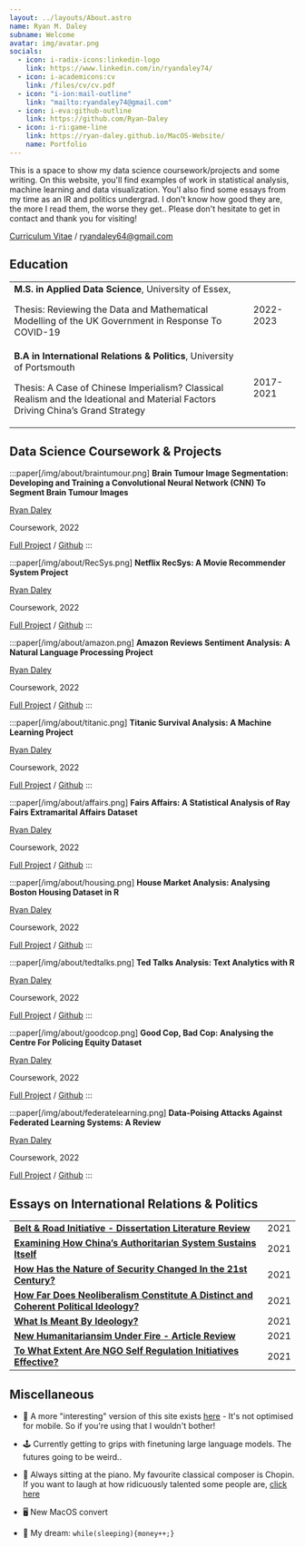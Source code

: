 ```yaml
---
layout: ../layouts/About.astro
name: Ryan M. Daley
subname: Welcome
avatar: img/avatar.png
socials:
  - icon: i-radix-icons:linkedin-logo
    link: https://www.linkedin.com/in/ryandaley74/
  - icon: i-academicons:cv
    link: /files/cv/cv.pdf
  - icon: "i-ion:mail-outline"
    link: "mailto:ryandaley74@gmail.com"
  - icon: i-eva:github-outline
    link: https://github.com/Ryan-Daley
  - icon: i-ri:game-line
    link: https://ryan-daley.github.io/MacOS-Website/
    name: Portfolio
---
```


This is a space to show my data science coursework/projects and some writing. On this website, you'll find examples of work in statistical analysis, machine learning and data visualization. You'l also find some essays from my time as an IR and politics undergrad. I don't know how good they are, the more I read them, the worse they get.. Please don't hesitate to get in contact and thank you for visiting!

[Curriculum Vitae](/files/cv/cv.pdf) / ryandaley64@gmail.com


## Education

|                                                                                                                       |           |
| --------------------------------------------------------------------------------------------------------------------- | --------- |
| **M.S. in Applied Data Science**, University of Essex, <p> Thesis: Reviewing the Data and Mathematical Modelling of the UK Government in Response To COVID-19</P>                                                                           | 2022-2023 |
| **B.A in International Relations & Politics**, University of Portsmouth <p>Thesis: A Case of Chinese Imperialism? Classical Realism and the Ideational and Material Factors Driving China’s Grand Strategy</p> | 2017-2021 |


## Data Science Coursework & Projects

:::paper[/img/about/braintumour.png]
**Brain Tumour Image Segmentation: Developing and Training a Convolutional Neural Network (CNN) To Segment Brain Tumour Images**

<u>Ryan Daley</u>

Coursework, 2022

[Full Project](https://raw.githubusercontent.com/Ryan-Daley/Brain-Tumour-Segmentation/main/Brain%20Tumour%20Segmentation.pdf) / [Github](https://github.com/Ryan-Daley/Brain-Tumour-Image-Segmentation)
:::

:::paper[/img/about/RecSys.png]
**Netflix RecSys: A Movie Recommender System Project**

<u>Ryan Daley</u>

Coursework, 2022

[Full Project](https://raw.githubusercontent.com/Ryan-Daley/Netflix-RecSys/main/Netflix%20RecSys.pdf) / [Github](https://github.com/Ryan-Daley/Movie-Recommender-System/tree/main)
:::

:::paper[/img/about/amazon.png]
**Amazon Reviews Sentiment Analysis: A Natural Language Processing Project**

<u>Ryan Daley</u>

Coursework, 2022

[Full Project](https://raw.githubusercontent.com/Ryan-Daley/Amazon-Reviews-Sentiment-Analysis/main/Amazon%20Reviews%20Sentiment%20Analysis.pdf) / [Github](https://github.com/Ryan-Daley/Amazon-Sentiment-Analysis-/tree/main)
:::

:::paper[/img/about/titanic.png]
**Titanic Survival Analysis: A Machine Learning Project**

<u>Ryan Daley</u>

Coursework, 2022

[Full Project](https://raw.githubusercontent.com/Ryan-Daley/Titanic-Survival-Analysis/main/Titanic%20Survival%20Analysis.pdf) / [Github](https://github.com/Ryan-Daley/Titanic-Survival-Analysis)
:::

:::paper[/img/about/affairs.png]
**Fairs Affairs: A Statistical Analysis of Ray Fairs Extramarital Affairs Dataset**

<u> Ryan Daley </u>

Coursework, 2022

[Full Project](https://raw.githubusercontent.com/Ryan-Daley/Extramarital-Affairs/main/A%20Statistical%20Analysis%20of%20Fair's%20Affairs.pdf) /
[Github](https://github.com/Ryan-Daley/Extramarital-Affairs)
:::

:::paper[/img/about/housing.png]
**House Market Analysis: Analysing Boston Housing Dataset in R**

<u>Ryan Daley </u>

Coursework, 2022

[Full Project](https://raw.githubusercontent.com/Ryan-Daley/House-Price-Determinants/main/Final%20Report.pdf) / [Github](https://github.com/Ryan-Daley/House-Price-Determinants)
:::

:::paper[/img/about/tedtalks.png]
**Ted Talks Analysis: Text Analytics with R**

<u>Ryan Daley</u>

Coursework, 2022

[Full Project](https://raw.githubusercontent.com/Ryan-Daley/Text-Analytics-With-R/main/MA331%20-%20Midterm%20Project.pdf) / [Github](https://github.com/Ryan-Daley/Text-Analytics-With-R)
:::

:::paper[/img/about/goodcop.png]
**Good Cop, Bad Cop: Analysing the Centre For Policing Equity Dataset**

<u>Ryan Daley</u>

Coursework, 2022

[Full Project](https://raw.githubusercontent.com/Ryan-Daley/Good-Cop-Bad-Cop/main/MA304%20-%20EDA%20of%20CPE%20data.pdf) / [Github](https://github.com/Ryan-Daley/Good-Cop-Bad-Cop)
:::

:::paper[/img/about/federatelearning.png]
**Data-Poising Attacks Against Federated Learning Systems: A Review**

<u>Ryan Daley</u>

Coursework, 2022

[Full Project](https://iopscience.iop.org/article/10.1088/1742-6596/1487/1/012016/pdf) / [Github]()
:::

## Essays on International Relations & Politics

|                                                                                                                                                             |           |
| ----------------------------------------------------------------------------------------------------------------------------------------------------------- | --------- |
| [**Belt & Road Initiative - Dissertation Literature Review**](https://raw.githubusercontent.com/Ryan-Daley/IR-Essays/main/Belt%20%26%20Road%20Initiative%20Literature%20Review.pdf)                                                    | 2021 |
| [**Examining How China’s Authoritarian System Sustains Itself**](https://raw.githubusercontent.com/Ryan-Daley/IR-Essays/main/Autocracy%20%26%20Democracy%20-%20How%20Does%20Chinas%20Authoritarian%20System%20Sustain%20Itself.pdf)          | 2021|
| [**How Has the Nature of Security Changed In the 21st Century?**](https://raw.githubusercontent.com/Ryan-Daley/IR-Essays/main/21st%20Century%20Security%20Challenges%20-%20How%20Has%20the%20Nature%20of%20Security%20Changed%20In%20the%2021st%20Century.pdf)                                                                                                             | 2021 |
| [**How Far Does Neoliberalism Constitute A Distinct and Coherent Political Ideology?**](https://raw.githubusercontent.com/Ryan-Daley/IR-Essays/main/Ideology%20%26%20Politics%20-%20How%20far%20does%20neoliberalism%20constitute%20a%20distinct%20and%20coherent%20political%20ideology.pdf)                                                                                                           | 2021 |
| [**What Is Meant By Ideology?**](https://raw.githubusercontent.com/Ryan-Daley/IR-Essays/main/Ideology%20%26%20Politics%20-%20What%20Is%20Meant%20By%20Ideology%20-%20FINAL.pdf) | 2021 |
| [**New Humanitariansim Under Fire - Article Review**](https://raw.githubusercontent.com/Ryan-Daley/IR-Essays/main/NGOs%20%26%20Social%20Movements%20-%20Article%20Review.pdf)                                                     | 2021 |
| [**To What Extent Are NGO Self Regulation Initiatives Effective?**](https://raw.githubusercontent.com/Ryan-Daley/IR-Essays/main/NGOs%20%26%20Social%20Movements%20-%20To%20What%20Extent%20Are%20NGO%20Self-Regulation%20Initiatives%20Effective.pdf)  | 2021 |


## Miscellaneous

- 🚀 A more "interesting" version of this site exists [here](https://ryan-daley.github.io/MacOS-Website) - It's not optimised for mobile. So if you're using that I wouldn't bother!

- 🕹️ Currently getting to grips with finetuning large language models. The futures going to be weird..

- 🎹 Always sitting at the piano. My favourite classical composer is Chopin. If you want to laugh at how ridicuously talented some people are, [click here](https://www.youtube.com/watch?v=pHlqEvAwdVc) 

- 🖥 New MacOS convert

- 🌭 My dream: `while(sleeping){money++;}`